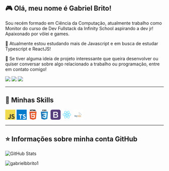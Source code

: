 ## 🎮 Olá, meu nome é <strong>Gabriel Brito!</strong>

Sou recém formado em Ciência da Computação, atualmente trabalho como Monitor do curso de Dev Fullstack da Infinity School aspirando a dev jr! Apaixonado por vôlei e games.
<br>

🌱 Atualmente estou estudando mais de Javascript e em busca de estudar Typescript e ReactJS!

💬 Se tiver alguma ideia de projeto interessante que queira desenvolver ou quiser conversar sobre algo relacionado a trabalho ou programação, entre em contato comigo!

<p align="left">
  
  <a href="mailto:gabrielbbrito_1@hotmail.com?">
  <img src="https://img.shields.io/badge/Microsoft_Outlook-ff3a5e?style=for-the-badge&logo=Microsoft-outlook&logoColor=white"/></a>

  <a href="https://www.linkedin.com/in/gabrielbbrito/" alt="Linkedin">
  <img src="https://img.shields.io/badge/-Linkedin-ff3a5e?style=for-the-badge&logo=Linkedin&logoColor=FFF" /></a>

  <a href="https://www.instagram.com/gabrielbbrito1/" alt="Instagram">
  <img src="https://img.shields.io/badge/-Instagram-ff3a5e?style=for-the-badge&logo=Instagram&logoColor=FFF"/></a>
  
</p>  

----

## 🚀 Minhas Skills

<code><img height="32" src="https://raw.githubusercontent.com/github/explore/80688e429a7d4ef2fca1e82350fe8e3517d3494d/topics/javascript/javascript.png" alt="Javascript"/></code>
<code><img height="32" src="https://raw.githubusercontent.com/github/explore/80688e429a7d4ef2fca1e82350fe8e3517d3494d/topics/typescript/typescript.png" alt="Typescript"/></code>
<code><img height="32" src="https://raw.githubusercontent.com/github/explore/80688e429a7d4ef2fca1e82350fe8e3517d3494d/topics/html/html.png" alt="HTML5"/></code>
<code><img height="32" src="https://raw.githubusercontent.com/github/explore/80688e429a7d4ef2fca1e82350fe8e3517d3494d/topics/css/css.png" alt="CSS"/></code>
<code><img height="32" src="https://raw.githubusercontent.com/github/explore/80688e429a7d4ef2fca1e82350fe8e3517d3494d/topics/bootstrap/bootstrap.png" alt="Bootstrap"/></code>
<code><img height="32" src="https://raw.githubusercontent.com/github/explore/80688e429a7d4ef2fca1e82350fe8e3517d3494d/topics/react/react.png" alt="React"/></code>
<code><img height="32" src="https://raw.githubusercontent.com/github/explore/80688e429a7d4ef2fca1e82350fe8e3517d3494d/topics/mysql/mysql.png" alt="MySQL"/></code>


---

## ⭐ Informações sobre minha conta GitHub
![GitHub Stats](https://github-readme-stats.vercel.app/api?username=gabrielbbrito1&show_icons=true)

![gabrielbbrito1](https://github-readme-stats.vercel.app/api/top-langs/?username=gabrielbbrito1&layout=compact&theme=buefy&hide_border=true)
